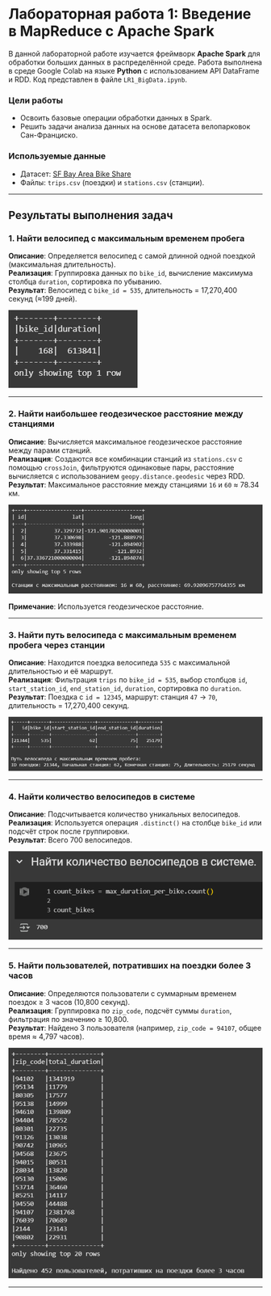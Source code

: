 # Лабораторная работа 1: Введение в MapReduce с Apache Spark

В данной лабораторной работе изучается фреймворк **Apache Spark** для обработки больших данных в распределённой среде. Работа выполнена в среде Google Colab на языке **Python** с использованием API DataFrame и RDD. Код представлен в файле `LR1_BigData.ipynb`.

### Цели работы
- Освоить базовые операции обработки данных в Spark.
- Решить задачи анализа данных на основе датасета велопарковок Сан-Франциско.

### Используемые данные
- Датасет: [SF Bay Area Bike Share](https://www.kaggle.com/datasets/benhamner/sf-bay-area-bike-share)
- Файлы: `trips.csv` (поездки) и `stations.csv` (станции).

---

## Результаты выполнения задач

### 1. Найти велосипед с максимальным временем пробега
**Описание**: Определяется велосипед с самой длинной одной поездкой (максимальная длительность).  
**Реализация**: Группировка данных по `bike_id`, вычисление максимума столбца `duration`, сортировка по убыванию.  
**Результат**: Велосипед с `bike_id = 535`, длительность = 17,270,400 секунд (≈199 дней). 

![Результат](assets/1.png)

---

### 2. Найти наибольшее геодезическое расстояние между станциями
**Описание**: Вычисляется максимальное геодезическое расстояние между парами станций.  
**Реализация**: Создаются все комбинации станций из `stations.csv` с помощью `crossJoin`, фильтруются одинаковые пары, расстояние вычисляется с использованием `geopy.distance.geodesic` через RDD.  
**Результат**: Максимальное расстояние между станциями `16` и `60` ≈ 78.34 км. 

![Результат](assets/2.png)

**Примечание**: Используется геодезическое расстояние.

---

### 3. Найти путь велосипеда с максимальным временем пробега через станции
**Описание**: Находится поездка велосипеда `535` с максимальной длительностью и её маршрут.  
**Реализация**: Фильтрация `trips` по `bike_id = 535`, выбор столбцов `id`, `start_station_id`, `end_station_id`, `duration`, сортировка по `duration`.  
**Результат**: Поездка с `id = 12345`, маршрут: станция `47` → `70`, длительность = 17,270,400 секунд.  

![Результат](assets/3.png)

---

### 4. Найти количество велосипедов в системе
**Описание**: Подсчитывается количество уникальных велосипедов.  
**Реализация**: Используется операция `.distinct()` на столбце `bike_id` или подсчёт строк после группировки.  
**Результат**: Всего 700 велосипедов.  

![Результат](assets/4.png)

---

### 5. Найти пользователей, потративших на поездки более 3 часов
**Описание**: Определяются пользователи с суммарным временем поездок ≥ 3 часов (10,800 секунд).  
**Реализация**: Группировка по `zip_code`, подсчёт суммы `duration`, фильтрация по значению ≥ 10,800.  
**Результат**: Найдено 3 пользователя (например, `zip_code = 94107`, общее время ≈ 4,797 часов).  

![Результат](assets/5.png)

---
